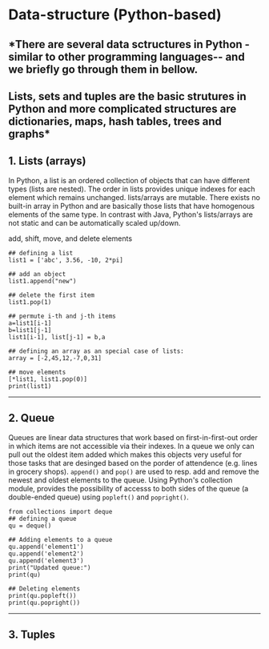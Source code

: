 # Data-structure (Python-based)

## *There are several data sctructures in Python -similar to other programming languages-- and we briefly go through them in bellow.
Lists, sets and tuples are the basic strutures in Python and more complicated structures are dictionaries, maps, hash tables, trees and graphs*
-----
## 1. Lists (arrays)

In Python, a list is an ordered collection of objects that can have different types (lists are nested). The order in lists provides unique indexes for each element which remains unchanged. lists/arrays are mutable. There exists no built-in array in Python and are basically those lists that have homogenous elements of the same type. In contrast with Java, Python's lists/arrays are not static and can be automatically scaled up/down.

add, shift, move, and delete elements

```
## defining a list
list1 = ['abc', 3.56, -10, 2*pi]

## add an object
list1.append("new")

## delete the first item
list1.pop(1)

## permute i-th and j-th items
a=list1[i-1]
b=list1[j-1]
list1[i-1], list[j-1] = b,a

## defining an array as an special case of lists:
array = [-2,45,12,-7,0,31]

## move elements
[*list1, list1.pop(0)]
print(list1)
```

-----
## 2. Queue
Queues are linear data structures that work based on first-in-first-out order in which items are not accessible via their indexes. In a queue we only can pull out the oldest item added which makes this objects very useful for those tasks that are desinged based on the porder of attendence (e.g. lines in grocery shops). ```append()``` and ```pop()``` are used to resp. add and remove the newest and oldest elements to the queue. Using Python's collection module, provides the possibility of accesss to both sides of the queue (a double-ended queue) using ```popleft()``` and ```popright()```.

```
from collections import deque
## defining a queue
qu = deque()
 
## Adding elements to a queue
qu.append('element1')
qu.append('element2')
qu.append('element3')
print("Updated queue:")
print(qu)

## Deleting elements 
print(qu.popleft())
print(qu.popright())
```

-----
## 3. Tuples 
